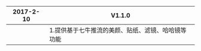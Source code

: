 | 2017-2-10 | V1.1.0                     |
| --------- | -------------------------- |
|           | 1.提供基于七牛推流的美颜、贴纸、滤镜、哈哈镜等功能 |

